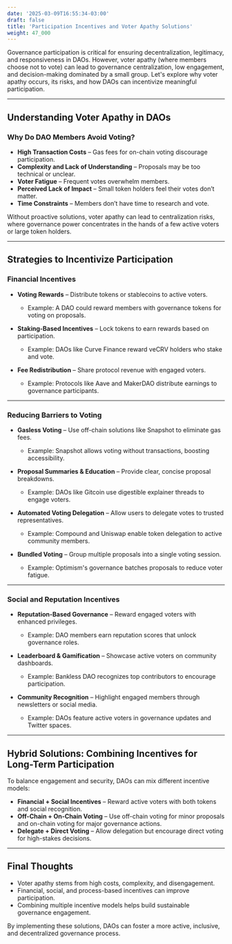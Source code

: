 ```yaml
---
date: '2025-03-09T16:55:34-03:00'
draft: false
title: 'Participation Incentives and Voter Apathy Solutions'
weight: 47_000
---
```


Governance participation is critical for ensuring decentralization, legitimacy, and responsiveness in DAOs. However, voter apathy (where members choose not to vote) can lead to governance centralization, low engagement, and decision-making dominated by a small group. Let's explore why voter apathy occurs, its risks, and how DAOs can incentivize meaningful participation.  

---

## **Understanding Voter Apathy in DAOs**  

### **Why Do DAO Members Avoid Voting?**  

- **High Transaction Costs** – Gas fees for on-chain voting discourage participation.  
- **Complexity and Lack of Understanding** – Proposals may be too technical or unclear.  
- **Voter Fatigue** – Frequent votes overwhelm members.  
- **Perceived Lack of Impact** – Small token holders feel their votes don’t matter.  
- **Time Constraints** – Members don’t have time to research and vote.  

Without proactive solutions, voter apathy can lead to centralization risks, where governance power concentrates in the hands of a few active voters or large token holders.  

---

## **Strategies to Incentivize Participation**  

### **Financial Incentives**  

- **Voting Rewards** – Distribute tokens or stablecoins to active voters.  
  - Example: A DAO could reward members with governance tokens for voting on proposals.  

- **Staking-Based Incentives** – Lock tokens to earn rewards based on participation.  
  - Example: DAOs like Curve Finance reward veCRV holders who stake and vote.  

- **Fee Redistribution** – Share protocol revenue with engaged voters.  
  - Example: Protocols like Aave and MakerDAO distribute earnings to governance participants.  

---

### **Reducing Barriers to Voting**  

- **Gasless Voting** – Use off-chain solutions like Snapshot to eliminate gas fees.  
  - Example: Snapshot allows voting without transactions, boosting accessibility.  

- **Proposal Summaries & Education** – Provide clear, concise proposal breakdowns.  
  - Example: DAOs like Gitcoin use digestible explainer threads to engage voters.

- **Automated Voting Delegation** – Allow users to delegate votes to trusted representatives.  
  - Example: Compound and Uniswap enable token delegation to active community members.  

- **Bundled Voting** – Group multiple proposals into a single voting session.  
  - Example: Optimism's governance batches proposals to reduce voter fatigue.  

---

### **Social and Reputation Incentives**  

- **Reputation-Based Governance** – Reward engaged voters with enhanced privileges.  
  - Example: DAO members earn reputation scores that unlock governance roles.  

- **Leaderboard & Gamification** – Showcase active voters on community dashboards.  
  - Example: Bankless DAO recognizes top contributors to encourage participation.  

- **Community Recognition** – Highlight engaged members through newsletters or social media.  
  - Example: DAOs feature active voters in governance updates and Twitter spaces.  

---

## **Hybrid Solutions: Combining Incentives for Long-Term Participation**  

To balance engagement and security, DAOs can mix different incentive models:  

- **Financial + Social Incentives** – Reward active voters with both tokens and social recognition.  
- **Off-Chain + On-Chain Voting** – Use off-chain voting for minor proposals and on-chain voting for major governance actions.  
- **Delegate + Direct Voting** – Allow delegation but encourage direct voting for high-stakes decisions.  

---

## **Final Thoughts**  

- Voter apathy stems from high costs, complexity, and disengagement.
- Financial, social, and process-based incentives can improve participation.
- Combining multiple incentive models helps build sustainable governance engagement.

By implementing these solutions, DAOs can foster a more active, inclusive, and decentralized governance process.  

